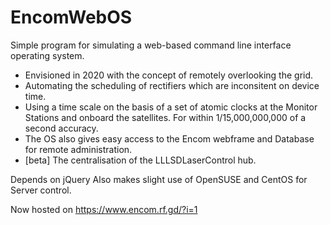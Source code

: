 # EncomWebOS
Simple program for simulating a web-based command line interface operating system. 

- Envisioned in 2020 with the concept of remotely overlooking the grid.
- Automating the scheduling of rectifiers which are inconsitent on device time.
- Using a time scale on the basis of a set of atomic clocks at the Monitor Stations and onboard the satellites. For within 1/15,000,000,000 of a second accuracy. 
- The OS also gives easy access to the Encom webframe and Database for remote administration. 
- [beta] The centralisation of the LLLSDLaserControl hub. 


Depends on jQuery
Also makes slight use of OpenSUSE and CentOS for Server control.

Now hosted on https://www.encom.rf.gd/?i=1

